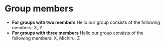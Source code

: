 # Group members

* **For groups with two members** Hello our group consists of the following members: X, Y
* **For groups with three members** Hello our group consists of the following members: X, Michiru, Z
